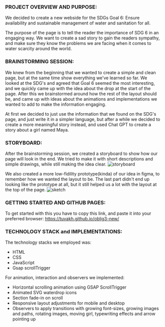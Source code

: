 
### PROJECT OVERVIEW AND PURPOSE:
We decided to create a new webside for the SDGs Goal 6: Ensure availability and sustainable management of water and sanitation for all. 

The purpose of the page is to tell the reader the importance of SDG 6 in an engaging way. We want to create a sad story to gain the readers sympathy, and make sure they know the problems we are facing when it comes to water scarcity around the world.

### BRAINSTORMING SESSION:
We knew from the beginning that we wanted to create a simple and clean page, but at the same time show everything we've learned so far. We looked at the SDG's and agreed that Goal 6 seemed the most interesting, and we quickly came up with the idea about the drop at the start of the page. After this we brainstormed around how the rest of the layout should be, and came up with ideas about the animations and implementations we wanted to add to make the information engaging.

At first we decided to just use the information that we found on the SDG's page, and just write it in a simpler language, but after a while we decided to create a more meaningful story instead, and used Chat GPT to create a story about a girl named Maya.

### STORYBOARD:
After the brainstorming session, we created a storyboard to show how our page will look in the end. We tried to make it with short descriptions and simple drawings, while still making the idea clear. ![storyboard](storyboard.png)

We also created a more low-fidility prototype(kinda) of our idea in figma, to remember how we wanted the layout to be. The last part didn't end up looking like the prototype at all, but it still helped us a lot with the layout at the top of the page. ![sketch](lowfi-prototype.png)

### GETTING STARTED AND GITHUB PAGES:
To get started with this you have to copy this link, and paste it into your preferred browser: https://tuvakh.github.io/oblig3-new/

### TECHNOLOGY STACK and IMPLEMENTATIONS:
The technology stacks we employed was: 
 * HTML
 * CSS
 * JavaScript
 * Gsap scrollTrigger

For animation, interaction and observers we implemented: 
* Horizontal scrolling animation using GSAP ScrollTrigger
* Animated SVG waterdrop icons
* Section fade-in on scroll
* Responsive layout adjustments for mobile and desktop
* Observers to apply transitions with growing font-sizes, growing images and paths, rotating images, moving girl, typewriting effects and arrow pointing up